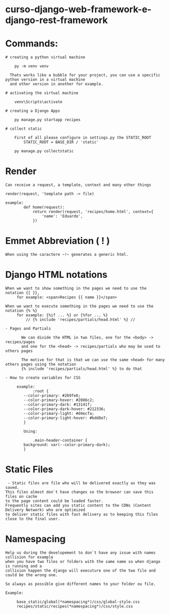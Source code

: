 # curso-django-web-framework-e-django-rest-framework

 # Commands:
 
    # creating a python virtual machine 
    
        py -m venv venv 
        
      Thats works like a bubble for your project, you can use a specific python version in a virtual machine
      and other version in another for example.
    
    # activating the virtual machine
    
        venv\Scripts\activate 
    
    # creating a Django Apps
    
        py manage.py startapp recipes 
        
    # collect static
        
        First of all please configure in settings.py the STATIC_ROOT
            STATIC_ROOT = BASE_DIR / 'static'
        
        py manage.py collectstatic
        

# Render

    Can receive a request, a template, context and many other things

    render(request, 'template path -> file)
    
    example: 
            def home(request):
                return render(request, 'recipes/home.html', context={
                    'name': 'Eduardo',
                })
    
# Emmet Abbreviation ( ! )

    When using the caractere ~!~ generates a generic html.
    
# Django HTML notations
  
    When we want to show something in the pages we need to use the notation {{ }}, 
         for example: <span>Recipes {{ name }}</span>
         
    When we want to execute something in the pages we need to use the notation {% %} 
         for example: {%if ... %} or {%for ... %} 
             // {% include 'recipes/partials/head.html' %} //
             
    - Pages and Partials
    
           We can divide the HTML in two files, one for the <body> -> recipes/pages
           and one for the <head> -> recipes/partials who may be used to others pages
           
           The motive for that is that we can use the same <head> for many others pages using the notation 
           {% include 'recipes/partials/head.html' %} to do that
           
    - How to create variables for CSS
    
         example:
                :root {
            --color-primary: #269fe6;
            --color-primary-hover: #2086c2;
            --color-primary-dark: #13141f;
            --color-primary-dark-hover: #212336;
            --color-primary-light: #d4ecfa;
            --color-primary-light-hover: #bdd8e7;
            }
            
            Using:
            
                .main-header-container {
            background: var(--color-primary-dark);
            }
                

# Static Files
    
     - Static files are file who will be delivered exactly as they was saved.
    This files almost don`t have changes so the browser can save this files on cache
    to the page content could be loaded faster.
    Frequently sites can add you static content to the CDNs (Content Delivery Network) who are optimized
    to deliver static files with fast delivery as to keeping this files close to the final user.

# Namespacing

    Help us during the developement to don`t have any issue with names collision for example
    when you have two files or folders with the same name so when django is running and a
    collision happen the django will executure one of the two file and could be the wrong one.
    
    So always as possible give different names to your folder ou file.
    
    Example:
         
         base_static/global(*namespacing*)/css/global-style.css
         recipes/static/recipes(*namespacing*)/css/style.css
         
